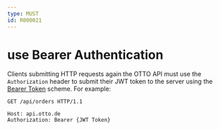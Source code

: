 ```yaml
---
type: MUST
id: R000021
---
```


# use Bearer Authentication

Clients submitting HTTP requests again the OTTO API must use the `Authorization` header to submit their JWT token to the server using the [Bearer Token](https://tools.ietf.org/html/rfc6750#section-2.1) scheme. For example:

```plaintext
GET /api/orders HTTP/1.1

Host: api.otto.de
Authorization: Bearer {JWT Token}
```
